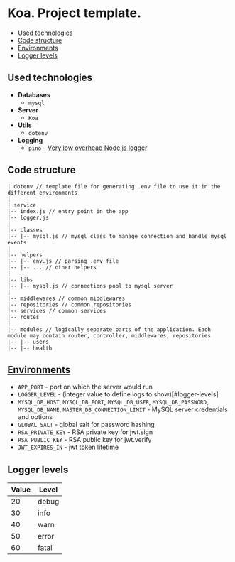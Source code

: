 # Koa. Project template.

- [Used technologies](#used-technologies)
- [Code structure](#code-structure)
- [Environments](#environments)
- [Logger levels](#logger-levels)


## Used technologies

- **Databases**
  - `mysql`
- **Server**
  - `Koa`
- **Utils**
  - `dotenv`
- **Logging**
  - `pino` - [Very low overhead Node.js logger](https://github.com/pinojs/pino)

## Code structure

```
| dotenv // template file for generating .env file to use it in the different environments
|
| service
|-- index.js // entry point in the app
|-- logger.js
|
|-- classes
|-- |-- mysql.js // mysql class to manage connection and handle mysql events
|
|-- helpers
|-- |-- env.js // parsing .env file
|-- |-- ... // other helpers
|
|-- libs
|-- |-- mysql.js // connections pool to mysql server
|
|-- middlewares // common middlewares
|-- repositories // common repositories
|-- services // common services
|-- routes
|
|-- modules // logically separate parts of the application. Each module may contain router, controller, middlewares, repositories
|-- |-- users
|-- |-- health
```

## [Environments](dotenv)

- `APP_PORT` - port on which the server would run
- `LOGGER_LEVEL` - (integer value to define logs to show)[#logger-levels]
- `MYSQL_DB_HOST`, `MYSQL_DB_PORT`, `MYSQL_DB_USER`, `MYSQL_DB_PASSWORD`, `MYSQL_DB_NAME`, `MASTER_DB_CONNECTION_LIMIT` - MySQL server credentials and options
- `GLOBAL_SALT` - global salt for password hashing
- `RSA_PRIVATE_KEY` - RSA private key for jwt.sign
- `RSA_PUBLIC_KEY` - RSA public key for jwt.verify
- `JWT_EXPIRES_IN` - jwt token lifetime

## Logger levels

| Value | Level |
| ----- | ----- |
| 20    | debug |
| 30    | info  |
| 40    | warn  |
| 50    | error |
| 60    | fatal |
